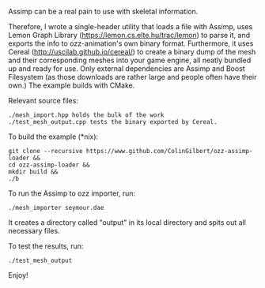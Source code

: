 Assimp can be a real pain to use with skeletal information.

Therefore, I wrote a single-header utility that loads a file with Assimp, uses Lemon Graph Library (https://lemon.cs.elte.hu/trac/lemon) to parse it, and exports the info to ozz-animation's own binary format. Furthermore, it uses Cereal (http://uscilab.github.io/cereal/) to create a binary dump of the mesh and  their corresponding meshes into your game engine, all neatly bundled up and ready for use. Only external dependencies are Assimp and Boost Filesystem (as those downloads are rather large and people often have their own.) The example builds with CMake.

Relevant source files:
```
./mesh_import.hpp holds the bulk of the work
./test_mesh_output.cpp tests the binary exported by Cereal.
```

To build the example (*nix):
```
git clone --recursive https://www.github.com/ColinGilbert/ozz-assimp-loader &&
cd ozz-assimp-loader &&
mkdir build &&
./b
```

To run the Assimp to ozz importer, run:
```
./mesh_importer seymour.dae
```
It creates a directory called "output" in its local directory and spits out all necessary files.

To test the results, run:
```
./test_mesh_output
```


Enjoy!
